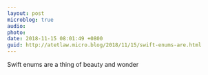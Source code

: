 ```yaml
---
layout: post
microblog: true
audio: 
photo: 
date: 2018-11-15 08:01:49 +0800
guid: http://atetlaw.micro.blog/2018/11/15/swift-enums-are.html
---
```

Swift enums are a thing of beauty and wonder
